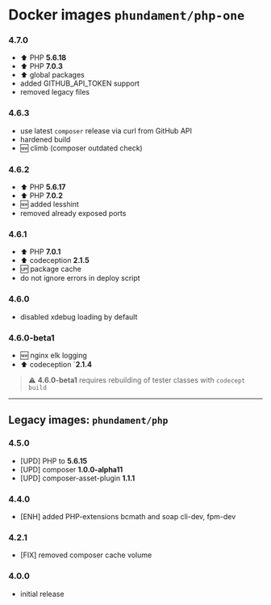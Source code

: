 Docker images `phundament/php-one`
==================================

### 4.7.0

 - :arrow_up: PHP **5.6.18**
 - :arrow_up: PHP **7.0.3**
 - :arrow_up: global packages
 - added GITHUB_API_TOKEN support
 - removed legacy files

### 4.6.3

 - use latest `composer` release via curl from GitHub API
 - hardened build
 - :new: climb (composer outdated check)

### 4.6.2

 - :arrow_up: PHP **5.6.17**
 - :arrow_up: PHP **7.0.2**
 - :new: added lesshint
 - removed already exposed ports
 
### 4.6.1

 - :arrow_up: PHP **7.0.1**
 - :arrow_up: codeception **2.1.5**
 - :up: package cache
 - do not ignore errors in deploy script

### 4.6.0

- disabled xdebug loading by default

### 4.6.0-beta1

- :new: nginx elk logging
- :arrow_up: codeception `**2.1.4**

> :warning: **4.6.0-beta1** requires rebuilding of tester classes with `codecept build`

---

Legacy images: `phundament/php`
-------------------------------

### 4.5.0

- [UPD] PHP to **5.6.15**
- [UPD] composer **1.0.0-alpha11**
- [UPD] composer-asset-plugin **1.1.1**

### 4.4.0

- [ENH] added PHP-extensions bcmath and soap cli-dev, fpm-dev

### 4.2.1

- [FIX] removed composer cache volume

### 4.0.0

- initial release



